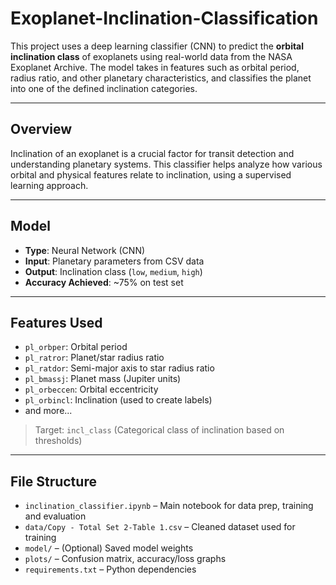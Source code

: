 # Exoplanet-Inclination-Classification


This project uses a deep learning classifier (CNN) to predict the **orbital inclination class** of exoplanets using real-world data from the NASA Exoplanet Archive.
The model takes in features such as orbital period, radius ratio, and other planetary characteristics, and classifies the planet into one of the defined inclination categories.

---

##  Overview

Inclination of an exoplanet is a crucial factor for transit detection and understanding planetary systems. This classifier helps analyze how various orbital and physical features relate to inclination, using a supervised learning approach.

---

##  Model

- **Type**: Neural Network (CNN)
- **Input**: Planetary parameters from CSV data
- **Output**: Inclination class (`low`, `medium`, `high`)
- **Accuracy Achieved**: ~75% on test set

---

##  Features Used

- `pl_orbper`: Orbital period
- `pl_ratror`: Planet/star radius ratio
- `pl_ratdor`: Semi-major axis to star radius ratio
- `pl_bmassj`: Planet mass (Jupiter units)
- `pl_orbeccen`: Orbital eccentricity
- `pl_orbincl`: Inclination (used to create labels)
- and more...

> Target: `incl_class` (Categorical class of inclination based on thresholds)

---

##  File Structure

- `inclination_classifier.ipynb` – Main notebook for data prep, training and evaluation
- `data/Copy - Total Set 2-Table 1.csv` – Cleaned dataset used for training
- `model/` – (Optional) Saved model weights
- `plots/` – Confusion matrix, accuracy/loss graphs
- `requirements.txt` – Python dependencies
